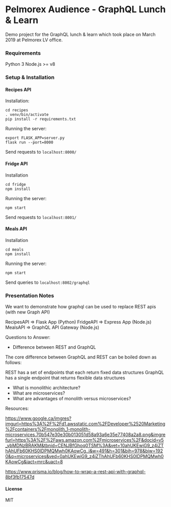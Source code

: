 # Pelmorex Audience - GraphQL Lunch & Learn

Demo project for the GraphQL lunch & learn which took place on March 2019 at Pelmorex LV office.

### Requirements

Python 3
Node.js >= v8

### Setup & Installation

#### Recipes API

Installation:

```
cd recipes
. venv/bin/activate
pip install -r requirements.txt
```

Running the server:

```
export FLASK_APP=server.py
flask run --port=8000
```

Send requests to `localhost:8000/`

#### Fridge API

Installation

```
cd fridge
npm install
```

Running the server:

```
npm start
```

Send requests to `localhost:8001/`

#### Meals API

Installation

```
cd meals
npm install
```

Running the server:

```
npm start
```

Send queries to `localhost:8002/graphql`

### Presentation Notes

We want to demonstrate how graphql can be used to replace REST apis (with new Graph API)

RecipesAPI => Flask App (Python)
FridgeAPI => Express App (Node.js)
MealsAPI => GraphQL API Gateway (Node.js)

Questions to Answer:

- Difference between REST and GraphQL

The core difference between GraphQL and REST can be boiled down as follows:

REST has a set of endpoints that each return fixed data structures
GraphQL has a single endpoint that returns flexible data structures

- What is monolithic architecture?
- What are microservices?
- What are advantages of monolith versus microservices?

Resources:

https://www.google.ca/imgres?imgurl=https%3A%2F%2Fd1.awsstatic.com%2FDeveloper%2520Marketing%2Fcontainers%2Fmonolith_1-monolith-microservices.70b547e30e30b013051d58a93a6e35e77408a2a8.png&imgrefurl=https%3A%2F%2Faws.amazon.com%2Fmicroservices%2F&docid=v5_ybMDNzBRAKM&tbnid=CENJBfGhoq0TSM%3A&vet=10ahUKEwiG9_z4iZThAhUFb60KHS0IDPMQMwh0KAowCg..i&w=491&h=301&bih=978&biw=1920&q=microservices&ved=0ahUKEwiG9_z4iZThAhUFb60KHS0IDPMQMwh0KAowCg&iact=mrc&uact=8

https://www.prisma.io/blog/how-to-wrap-a-rest-api-with-graphql-8bf3fb17547d

#### License

MIT